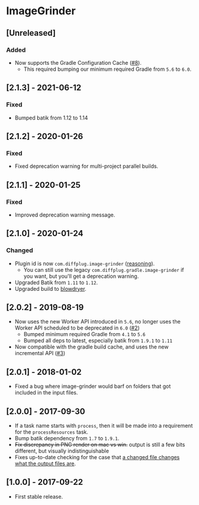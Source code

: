 # ImageGrinder

## [Unreleased]
### Added
- Now supports the Gradle Configuration Cache ([#8](https://github.com/diffplug/image-grinder/pull/8)).
  - This required bumping our minimum required Gradle from `5.6` to `6.0`.

## [2.1.3] - 2021-06-12
### Fixed
- Bumped batik from 1.12 to 1.14

## [2.1.2] - 2020-01-26
### Fixed
- Fixed deprecation warning for multi-project parallel builds.

## [2.1.1] - 2020-01-25
### Fixed
- Improved deprecation warning message.

## [2.1.0] - 2020-01-24
### Changed
- Plugin id is now `com.diffplug.image-grinder` ([reasoning](https://dev.to/nedtwigg/names-in-java-maven-and-gradle-2fm2#gradle-plugin-id)).
    - You can still use the legacy `com.diffplug.gradle.image-grinder` if you want, but you'll get a deprecation warning.
- Upgraded Batik from `1.11` to `1.12`.
- Upgraded build to [blowdryer](https://github.com/diffplug/blowdryer).

## [2.0.2] - 2019-08-19
- Now uses the new Worker API introduced in `5.6`, no longer uses the Worker API scheduled to be deprecated in `6.0` ([#2](https://github.com/diffplug/image-grinder/pull/2))
    - Bumped minimum required Gradle from `4.1` to `5.6`
    - Bumped all deps to latest, especially batik from `1.9.1` to `1.11`
- Now compatible with the gradle build cache, and uses the new incremental API ([#3](https://github.com/diffplug/image-grinder/pull/3))

## [2.0.1] - 2018-01-02
- Fixed a bug where image-grinder would barf on folders that got included in the input files.

## [2.0.0] - 2017-09-30
- If a task name starts with `process`, then it will be made into a requirement for the `processResources` task.
- Bump batik dependency from `1.7` to `1.9.1`.
- ~~Fix discrepancy in PNG render on mac vs win.~~ output is still a few bits different, but visually indistinguishable
- Fixes up-to-date checking for the case that [a changed file changes what the output files are](https://github.com/diffplug/image-grinder/commit/eac358437f29e4270a308c6a45f283e89be10395).

## [1.0.0] - 2017-09-22
- First stable release.
